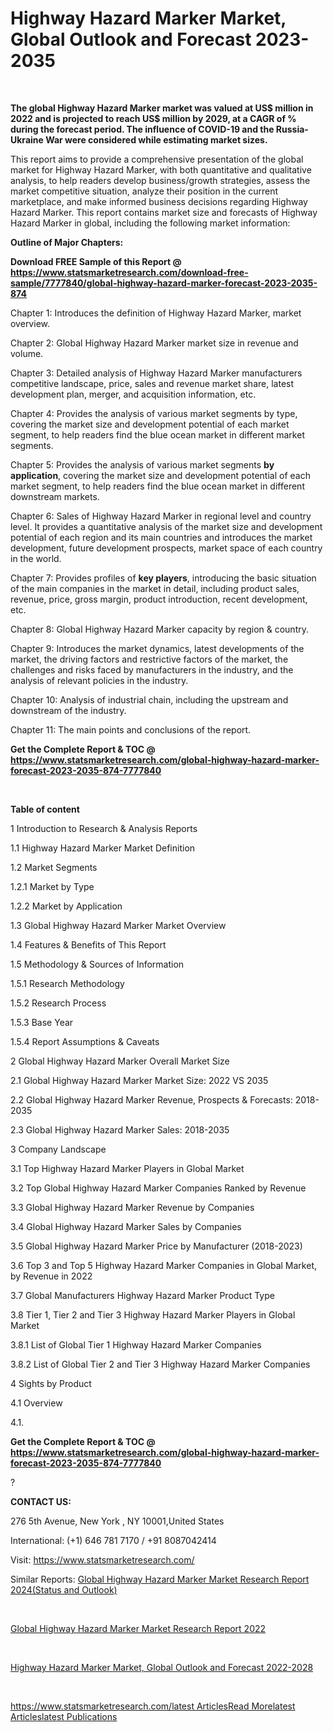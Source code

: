 <h1>Highway Hazard Marker Market, Global Outlook and Forecast 2023-2035</h1><br/><p><strong>The global Highway Hazard Marker market was valued at US$ million in 2022 and is projected to reach US$ million by 2029, at a <strong>CAGR</strong> of % during the forecast period. The influence of COVID-19 and the Russia-Ukraine War were considered while estimating market sizes.</strong></p>
 
 
 
 <p>This report aims to provide a comprehensive presentation of the global market for Highway Hazard Marker, with both quantitative and qualitative analysis, to help readers develop business/growth strategies, assess the market competitive situation, analyze their position in the current marketplace, and make informed business decisions regarding Highway Hazard Marker. This report contains market size and forecasts of Highway Hazard Marker in global, including the following market information:</p>
 
 
 
 <p><strong>Outline of Major Chapters:</strong></p>
 
 
 
 <p><strong>Download FREE Sample of this Report @ <a href="https://www.statsmarketresearch.com/download-free-sample/7777840/global-highway-hazard-marker-forecast-2023-2035-874">https://www.statsmarketresearch.com/download-free-sample/7777840/global-highway-hazard-marker-forecast-2023-2035-874</a></strong></p>
 
 
 
 <p>Chapter 1: Introduces the definition of Highway Hazard Marker, market overview.</p>
 
 
 
 <p>Chapter 2: Global Highway Hazard Marker market size in revenue and volume.</p>
 
 
 
 <p>Chapter 3: Detailed analysis of Highway Hazard Marker manufacturers competitive landscape, price, sales and revenue market share, latest development plan, merger, and acquisition information, etc.</p>
 
 
 
 <p>Chapter 4: Provides the analysis of various market segments by type, covering the market size and development potential of each market segment, to help readers find the blue ocean market in different market segments.</p>
 
 
 
 <p>Chapter 5: Provides the analysis of various market segments <strong>by application</strong>, covering the market size and development potential of each market segment, to help readers find the blue ocean market in different downstream markets.</p>
 
 
 
 <p>Chapter 6: Sales of Highway Hazard Marker in regional level and country level. It provides a quantitative analysis of the market size and development potential of each region and its main countries and introduces the market development, future development prospects, market space of each country in the world.</p>
 
 
 
 <p>Chapter 7: Provides profiles of <strong>key players</strong>, introducing the basic situation of the main companies in the market in detail, including product sales, revenue, price, gross margin, product introduction, recent development, etc.</p>
 
 
 
 <p>Chapter 8: Global Highway Hazard Marker capacity by region & country.</p>
 
 
 
 <p>Chapter 9: Introduces the market dynamics, latest developments of the market, the driving factors and restrictive factors of the market, the challenges and risks faced by manufacturers in the industry, and the analysis of relevant policies in the industry.</p>
 
 
 
 <p>Chapter 10: Analysis of industrial chain, including the upstream and downstream of the industry.</p>
 
 
 
 <p>Chapter 11: The main points and conclusions of the report.</p>
 
 
 
 <div><b>Get the Complete Report & TOC @ <a href="https://www.statsmarketresearch.com/global-highway-hazard-marker-forecast-2023-2035-874-7777840">https://www.statsmarketresearch.com/global-highway-hazard-marker-forecast-2023-2035-874-7777840</a></b></div>
 
 
 
 <p><br />
 
 <b>Table of content</b></p>
 
 
 
 <p>1 Introduction to Research & Analysis Reports<br />
 
 1.1 Highway Hazard Marker Market Definition<br />
 
 1.2 Market Segments<br />
 
 1.2.1 Market by Type<br />
 
 1.2.2 Market by Application<br />
 
 1.3 Global Highway Hazard Marker Market Overview<br />
 
 1.4 Features & Benefits of This Report<br />
 
 1.5 Methodology & Sources of Information<br />
 
 1.5.1 Research Methodology<br />
 
 1.5.2 Research Process<br />
 
 1.5.3 Base Year<br />
 
 1.5.4 Report Assumptions & Caveats<br />
 
 2 Global Highway Hazard Marker Overall Market Size<br />
 
 2.1 Global Highway Hazard Marker Market Size: 2022 VS 2035<br />
 
 2.2 Global Highway Hazard Marker Revenue, Prospects & Forecasts: 2018-2035<br />
 
 2.3 Global Highway Hazard Marker Sales: 2018-2035<br />
 
 3 Company Landscape<br />
 
 3.1 Top Highway Hazard Marker Players in Global Market<br />
 
 3.2 Top Global Highway Hazard Marker Companies Ranked by Revenue<br />
 
 3.3 Global Highway Hazard Marker Revenue by Companies<br />
 
 3.4 Global Highway Hazard Marker Sales by Companies<br />
 
 3.5 Global Highway Hazard Marker Price by Manufacturer (2018-2023)<br />
 
 3.6 Top 3 and Top 5 Highway Hazard Marker Companies in Global Market, by Revenue in 2022<br />
 
 3.7 Global Manufacturers Highway Hazard Marker Product Type<br />
 
 3.8 Tier 1, Tier 2 and Tier 3 Highway Hazard Marker Players in Global Market<br />
 
 3.8.1 List of Global Tier 1 Highway Hazard Marker Companies<br />
 
 3.8.2 List of Global Tier 2 and Tier 3 Highway Hazard Marker Companies<br />
 
 4 Sights by Product<br />
 
 4.1 Overview<br />
 
 4.1.</p>
 
 
 
 <div><b>Get the Complete Report & TOC @ <a href="https://www.statsmarketresearch.com/global-highway-hazard-marker-forecast-2023-2035-874-7777840">https://www.statsmarketresearch.com/global-highway-hazard-marker-forecast-2023-2035-874-7777840</a></b></div>
 
 
 
 <p>? </p>
 
 
 
 <p><b>CONTACT US:</b><br />
 
 276 5th Avenue, New York , NY 10001,United States<br />
 
 International: (+1) 646 781 7170 / +91 8087042414<br />
 
 Visit: <a href="https://www.statsmarketresearch.com/">https://www.statsmarketresearch.com/</a><br />
 
 Similar Reports: <a href="https://www.statsmarketresearch.com/global-highway-hazard-marker-forecast-2023-2035-874-7777840">Global Highway Hazard Marker Market Research Report 2024(Status and Outlook)</a><br />
 
 <br />
 
 <a href="https://www.statsmarketresearch.com/global-highway-hazard-marker-forecast-2023-2035-874-7777840">Global Highway Hazard Marker Market Research Report 2022</a><br />
 
 <br />
 
 <a href="https://www.statsmarketresearch.com/global-highway-hazard-marker-forecast-2023-2035-874-7777840">Highway Hazard Marker Market, Global Outlook and Forecast 2022-2028</a><br />
 
 <br />
 
 <a href="https://gyeongbokgung.com">https://www.statsmarketresearch.com/</a><a href="https://hallyeomaritime.com">latest Articles</a><a href="https://jingwansa.com">Read More</a><a href="https://nguoiviet.jp/">latest Articles</a><a href="https://www.intelmarketresearch.com/">latest Publications</a></p>